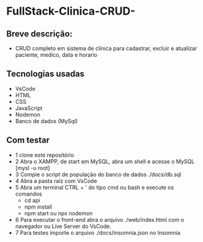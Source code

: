 # FullStack-Clinica-CRUD-

## Breve descrição:
- CRUD completo em sistema de clinica para cadastrar, excluir e atualizar paciente, medico, data e horario

## Tecnologias usadas
- VsCode
- HTML
- CSS
- JavaScript
- Nodemon
- Banco de dados (MySql)

## Com testar
- 1 clone este repositório
- 2 Abra o XAMPP, de start em MySQL, abra um shell e acesse o MySQL [mysl -u root]
- 3 Compie o script de população do banco de dados ./docs/db.sql
- 4 Abra a pasta raíz com VsCode
- 5 Abra um terminal CTRL + ' do tipo cmd ou bash e execute os comandos
  - cd api
  - npm install
  - npm start ou npx nodemon
 - 6 Para executar o front-end abra o arquivo ./web/index.html com o navegador ou Live Server do VsCode.
- 7 Para testes importe o arquivo ./docs/insomnia.json no Insomnia
